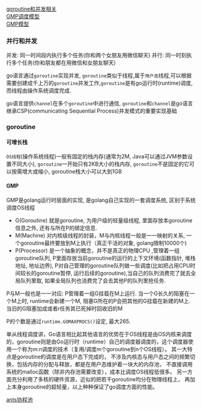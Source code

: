 [goroutine和并发相关](https://www.liwenzhou.com/posts/Go/14_concurrence/) <br>
[GMP调度模型](https://studygolang.com/articles/9610) <br>
[GMP模型](https://studygolang.com/articles/26921?fr=sidebar) <br>
### 并行和并发
并发: 同一时间段内执行多个任务(你和两个女朋友用微信聊天)
并行: 同一时刻执行多个任务(你和朋友都在用微信和女朋友聊天)

go语言通过`goroutine`实现并发, `goroutine`类似于线程,属于`用户态`线程,可以根据需要创建成千上万的`goroutine`并发工作,`goroutine`是有go运行时(runtime)调度, 而线程由操作系统调度完成.

go语言提供`channel`在多个`goroutine`中进行通信, `goroutine`和`channel`是go语言继承CSP(communicating Sequential Process)并发模式的重要实现基础

### goroutine

#### 可增长栈
`OS线程`(操作系统线程)一般有固定的栈内存(通常为2M, Java可以通过JVM参数设置不同大小), `goroutine`一开始只有2KB大小的栈内存, `goroutine`不是固定的它可以按需增大或缩小, goroutine栈大小可以大到1GB

#### GMP

GMP是golang运行时层面的实现, 是golang自己实现的一套调度系统, 区别于系统调度OS线程


- G(Goroutine) 就是goroutine, 为用户级的轻量级线程, 里面存放本goroutine信息之外, 还有与所在P的绑定信息.
- M(Machine) 对内核级线程的封装，M与内核线程一般是一一映射的关系, 一个goroutine最终要放到M上执行（真正干活的对象, golang限制10000个)
- P(Processor) 是一个抽象的概念，并不是真正的物理CPU ,管理着一组goroutine队列, P里面存放当前goroutine的运行的上下文环境(函数指针, 堆栈地址, 地址边界), P对自己管理的goroutine队列做一些调度(比如把占用CPU时间较长的goroutine暂停, 运行后续的goroutine),当自己的队列消费完了就去全局队列里取, 如果全局队列也消费完了会去其他P的队列里抢任务.

P与M一般也是一一对应: P管理着一组G挂载在M上运行. 当一个G长久的阻塞在一个M上时, runtime会新建一个M, 阻塞G所在的P会把其他的G挂载在新建的M上. 当旧的G阻塞加成或者r任务其已死掉时回收旧的M

P的个数是通过`runtime.GOMAXPROCS()`设定, 最大265.

单从线程调度讲，Go语言相比起其他语言的优势在于OS线程是由OS内核来调度的，goroutine则是由Go运行时（runtime）自己的调度器调度的，这个调度器使用一个称为m:n调度的技术（复用/调度m个goroutine到n个OS线程）。 其一大特点是goroutine的调度是在用户态下完成的， 不涉及内核态与用户态之间的频繁切换，包括内存的分配与释放，都是在用户态维护着一块大的内存池， 不直接调用系统的malloc函数（除非内存池需要改变），成本比调度OS线程低很多。 另一方面充分利用了多核的硬件资源，近似的把若干goroutine均分在物理线程上， 再加上本身goroutine的超轻量，以上种种保证了go调度方面的性能。


[ants协程池](https://taohuawu.club/high-performance-implementation-of-goroutine-pool)